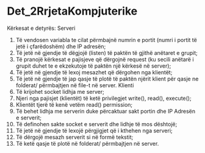 # Det_2RrjetaKompjuterike
Kërkesat e detyrës:
Serveri 
1. Të vendosen variabla te cilat përmbajnë numrin e portit (numri i portit të jetë i 
çfarëdoshëm) dhe IP adresën; 
2. Të jetë në gjendje të dëgjojë (listen) të paktën të gjithë anëtaret e grupit; 
3. Të pranojë kërkesat e pajisjeve që dërgojnë request (ku secili anëtarë i grupit duhet te e 
ekzekutoje të paktën një kërkesë në server); 
4. Të jetë në gjendje të lexoj mesazhet që dërgohen nga klientët; 
5. Të jetë në gjendje të jap qasje të plotë të paktën njërit klient për qasje ne folderat/ 
përmbajtjen në file-t në server. 
Klienti 
1. Të krijohet socket lidhja me server; 
2. Njeri nga pajisjet (klientët) të ketë privilegjet write(), read(), execute(); 
3. Klientët tjerë të kenë vetëm read() permission; 
4. Të behet lidhja me serverin duke përcaktuar sakt portin dhe IP Adresën e serverit; 
5. Të definohen sakte socket e serverit dhe lidhje të mos dështojë; 
6. Të jetë në gjendje të lexojë përgjigjet që i kthehen nga serveri; 
7. Të dërgojë mesazh serverit si në formë tekstit; 
8. Të ketë qasje të plotë në folderat/ përmbajtjen në server.
